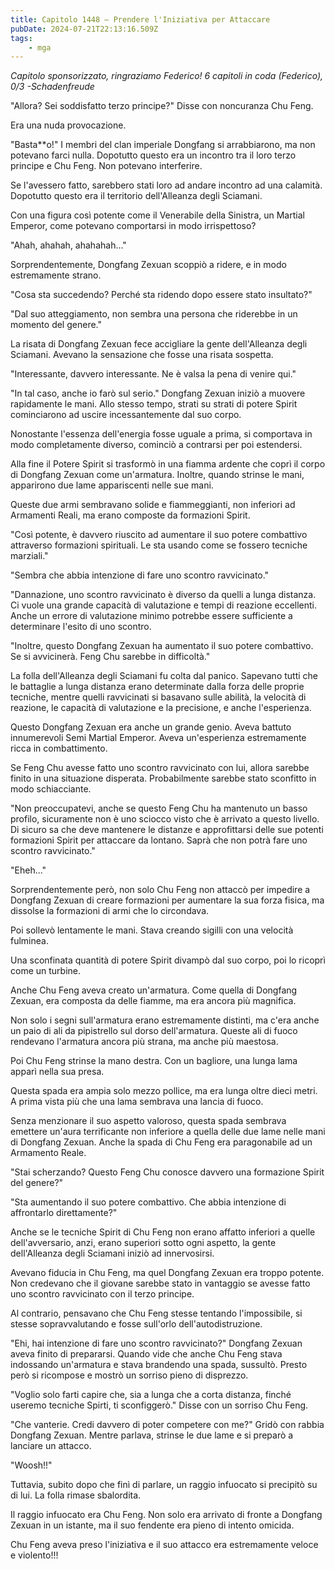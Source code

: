 ```yaml
---
title: Capitolo 1448 – Prendere l'Iniziativa per Attaccare
pubDate: 2024-07-21T22:13:16.509Z
tags:
    - mga
---
```



<em>Capitolo sponsorizzato, ringraziamo Federico!
6 capitoli in coda (Federico), 0/3
-Schadenfreude</em>


"Allora? Sei soddisfatto terzo principe?" Disse con noncuranza Chu Feng.


Era una nuda provocazione.


"Basta**o!" I membri del clan imperiale Dongfang si arrabbiarono, ma non potevano farci nulla. Dopotutto questo era un incontro tra il loro terzo principe e Chu Feng. Non potevano interferire.


Se l'avessero fatto, sarebbero stati loro ad andare incontro ad una calamità. Dopotutto questo era il territorio dell'Alleanza degli Sciamani.


Con una figura così potente come il Venerabile della Sinistra, un Martial Emperor, come potevano comportarsi in modo irrispettoso?


"Ahah, ahahah, ahahahah..."


Sorprendentemente, Dongfang Zexuan scoppiò a ridere, e in modo estremamente strano.


"Cosa sta succedendo? Perché sta ridendo dopo essere stato insultato?"


"Dal suo atteggiamento, non sembra una persona che riderebbe in un momento del genere."


La risata di Dongfang Zexuan fece accigliare la gente dell'Alleanza degli Sciamani. Avevano la sensazione che fosse una risata sospetta.


"Interessante, davvero interessante. Ne è valsa la pena di venire qui."


"In tal caso, anche io farò sul serio." Dongfang Zexuan iniziò a muovere rapidamente le mani. Allo stesso tempo, strati su strati di potere Spirit cominciarono ad uscire incessantemente dal suo corpo.


Nonostante l'essenza dell'energia fosse uguale a prima, si comportava in modo completamente diverso, cominciò a contrarsi per poi estendersi.


Alla fine il Potere Spirit si trasformò in una fiamma ardente che coprì il corpo di Dongfang Zexuan come un'armatura. Inoltre, quando strinse le mani, apparirono due lame appariscenti nelle sue mani.


Queste due armi sembravano solide e fiammeggianti, non inferiori ad Armamenti Reali, ma erano composte da formazioni Spirit.


"Così potente, è davvero riuscito ad aumentare il suo potere combattivo attraverso formazioni spirituali. Le sta usando come se fossero tecniche marziali."


"Sembra che abbia intenzione di fare uno scontro ravvicinato."


"Dannazione, uno scontro ravvicinato è diverso da quelli a lunga distanza. Ci vuole una grande capacità di valutazione e tempi di reazione eccellenti. Anche un errore di valutazione minimo potrebbe essere sufficiente a determinare l'esito di uno scontro.


"Inoltre, questo Dongfang Zexuan ha aumentato il suo potere combattivo. Se si avvicinerà. Feng Chu sarebbe in difficoltà."


La folla dell'Alleanza degli Sciamani fu colta dal panico. Sapevano tutti che le battaglie a lunga distanza erano determinate dalla forza delle proprie tecniche, mentre quelli ravvicinati si basavano sulle abilità, la velocità di reazione, le capacità di valutazione e la precisione, e anche l'esperienza.


Questo Dongfang Zexuan era anche un grande genio. Aveva battuto innumerevoli Semi Martial Emperor. Aveva un'esperienza estremamente ricca in combattimento.


Se Feng Chu avesse fatto uno scontro ravvicinato con lui, allora sarebbe finito in una situazione disperata. Probabilmente sarebbe stato sconfitto in modo schiacciante.


"Non preoccupatevi, anche se questo Feng Chu ha mantenuto un basso profilo, sicuramente non è uno sciocco visto che è arrivato a questo livello. Di sicuro sa che deve mantenere le distanze e approfittarsi delle sue potenti formazioni Spirit per attaccare da lontano. Saprà che non potrà fare uno scontro ravvicinato."


"Eheh..."


Sorprendentemente però, non solo Chu Feng non attaccò per impedire a Dongfang Zexuan di creare formazioni per aumentare la sua forza fisica, ma dissolse la formazioni di armi che lo circondava.


Poi sollevò lentamente le mani. Stava creando sigilli con una velocità fulminea.


Una sconfinata quantità di potere Spirit divampò dal suo corpo, poi lo ricoprì come un turbine.


Anche Chu Feng aveva creato un'armatura. Come quella di Dongfang Zexuan, era composta da delle fiamme, ma era ancora più magnifica.


Non solo i segni sull'armatura erano estremamente distinti, ma c'era anche un paio di ali da pipistrello sul dorso dell'armatura. Queste ali di fuoco rendevano l'armatura ancora più strana, ma anche più maestosa.


Poi Chu Feng strinse la mano destra. Con un bagliore, una lunga lama apparì nella sua presa.


Questa spada era ampia solo mezzo pollice, ma era lunga oltre dieci metri. A prima vista più che una lama sembrava una lancia di fuoco.


Senza menzionare il suo aspetto valoroso, questa spada sembrava emettere un'aura terrificante non inferiore a quella delle due lame nelle mani di Dongfang Zexuan. Anche la spada di Chu Feng era paragonabile ad un Armamento Reale.


"Stai scherzando? Questo Feng Chu conosce davvero una formazione Spirit del genere?"


"Sta aumentando il suo potere combattivo. Che abbia intenzione di affrontarlo direttamente?"


Anche se le tecniche Spirit di Chu Feng non erano affatto inferiori a quelle dell'avversario, anzi, erano superiori sotto ogni aspetto, la gente dell'Alleanza degli Sciamani iniziò ad innervosirsi.


Avevano fiducia in Chu Feng, ma quel Dongfang Zexuan era troppo potente. Non credevano che il giovane sarebbe stato in vantaggio se avesse fatto uno scontro ravvicinato con il terzo principe.


Al contrario, pensavano che Chu Feng stesse tentando l'impossibile, si stesse sopravvalutando e fosse sull'orlo dell'autodistruzione.


"Ehi, hai intenzione di fare uno scontro ravvicinato?" Dongfang Zexuan aveva finito di prepararsi. Quando vide che anche Chu Feng stava indossando un'armatura e stava brandendo una spada, sussultò. Presto però si ricompose e mostrò un sorriso pieno di disprezzo.


"Voglio solo farti capire che, sia a lunga che a corta distanza, finché useremo tecniche Spirti, ti sconfiggerò." Disse con un sorriso Chu Feng.


"Che vanterie. Credi davvero di poter competere con me?" Gridò con rabbia Dongfang Zexuan. Mentre parlava, strinse le due lame e si preparò a lanciare un attacco.


"Woosh!!"


Tuttavia, subito dopo che finì di parlare, un raggio infuocato si precipitò su di lui. La folla rimase sbalordita.


Il raggio infuocato era Chu Feng. Non solo era arrivato di fronte a Dongfang Zexuan in un istante, ma il suo fendente era pieno di intento omicida.


Chu Feng aveva preso l'iniziativa e il suo attacco era estremamente veloce e violento!!!


                                



